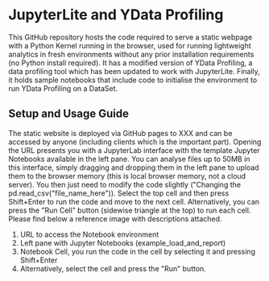 # JupyterLite and YData Profiling

This GitHub repository hosts the code required to serve a static webpage with a Python Kernel running in the browser, used for running lightweight analytics in fresh environments without any prior installation requirements (no Python install required).
It has a modified version of YData Profiling, a data profiling tool which has been updated to work with JupyterLite.
Finally, it holds sample notebooks that include code to initialise the environment to run YData Profiling on a DataSet.

## Setup and Usage Guide

The static website is deployed via GitHub pages to XXX and can be accessed by anyone (including clients which is the important part). Opening the URL presents you with a JupyterLab interface with the template Jupyter Notebooks available in the left pane. You can analyse files up to 50MB in this interface, simply dragging and dropping them in the left pane to upload them to the browser memory (this is local browser memory, not a cloud server). You then just need to modify the code slightly ("Changing the pd.read_csv("file_name_here")). Select the top cell and then press Shift+Enter to run the code and move to the next cell. Alternatively, you can press the "Run Cell" button (sidewise triangle at the top) to run each cell. Please find below a reference image with descriptions attached.

1. URL to access the Notebook environment
2. Left pane with Jupyter Notebooks (example_load_and_report)
3. Notebook Cell, you run the code in the cell by selecting it and pressing Shift+Enter
4. Alternatively, select the cell and press the "Run" button.





